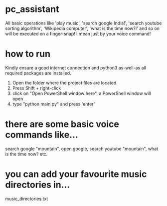 # pc_assistant
All basic operations like 'play music', 'search google India!', 'search youtube sorting algorithm', 'Wikipedia computer', 'what is the time now?!' and so on will be executed on a finger-snap! I mean just by your voice command!

how to run
==========
Kindly ensure a good internet connection and python3 as-well-as all required packages are installed.

1) Open the folder where the project files are located.
2) Press Shift + right-click
3) click on "Open PowerShell window here", a PowerShell window will open
4) type "python main.py" and press 'enter'

there are some basic voice commands like...
===========================================
search google "mountain",
open google,
search youtube "mountain",
what is the time now?
etc. 

you can add your favourite music directories in...
==================================================
music_directories.txt
